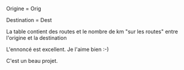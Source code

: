 Origine = Orig

Destination = Dest

La table contient des routes et le nombre de km "sur les routes" entre l'origine et la destination

L'ennoncé est excellent. Je l'aime bien :-)

C'est un beau projet.
